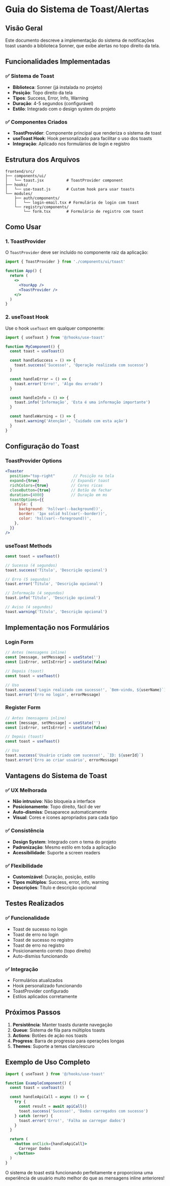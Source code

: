 # Guia do Sistema de Toast/Alertas

## Visão Geral

Este documento descreve a implementação do sistema de notificações toast usando a biblioteca Sonner, que exibe alertas no topo direito da tela.

## Funcionalidades Implementadas

### ✅ Sistema de Toast
- **Biblioteca**: Sonner (já instalada no projeto)
- **Posição**: Topo direito da tela
- **Tipos**: Success, Error, Info, Warning
- **Duração**: 4-5 segundos (configurável)
- **Estilo**: Integrado com o design system do projeto

### ✅ Componentes Criados
- **ToastProvider**: Componente principal que renderiza o sistema de toast
- **useToast Hook**: Hook personalizado para facilitar o uso dos toasts
- **Integração**: Aplicado nos formulários de login e registro

## Estrutura dos Arquivos

```
frontend/src/
├── components/ui/
│   └── toast.jsx          # ToastProvider component
├── hooks/
│   └── use-toast.js       # Custom hook para usar toasts
└── modules/
    ├── auth/components/
    │   └── login-email.tsx # Formulário de login com toast
    └── registry/components/
        └── form.tsx       # Formulário de registro com toast
```

## Como Usar

### 1. ToastProvider
O `ToastProvider` deve ser incluído no componente raiz da aplicação:

```jsx
import { ToastProvider } from './components/ui/toast'

function App() {
  return (
    <>
      <YourApp />
      <ToastProvider />
    </>
  )
}
```

### 2. useToast Hook
Use o hook `useToast` em qualquer componente:

```jsx
import { useToast } from '@/hooks/use-toast'

function MyComponent() {
  const toast = useToast()

  const handleSuccess = () => {
    toast.success('Sucesso!', 'Operação realizada com sucesso')
  }

  const handleError = () => {
    toast.error('Erro!', 'Algo deu errado')
  }

  const handleInfo = () => {
    toast.info('Informação', 'Esta é uma informação importante')
  }

  const handleWarning = () => {
    toast.warning('Atenção!', 'Cuidado com esta ação')
  }
}
```

## Configuração do Toast

### ToastProvider Options
```jsx
<Toaster
  position="top-right"        // Posição na tela
  expand={true}              // Expandir toast
  richColors={true}          // Cores ricas
  closeButton={true}         // Botão de fechar
  duration={4000}            // Duração em ms
  toastOptions={{
    style: {
      background: 'hsl(var(--background))',
      border: '1px solid hsl(var(--border))',
      color: 'hsl(var(--foreground))',
    },
  }}
/>
```

### useToast Methods
```javascript
const toast = useToast()

// Sucesso (4 segundos)
toast.success('Título', 'Descrição opcional')

// Erro (5 segundos)
toast.error('Título', 'Descrição opcional')

// Informação (4 segundos)
toast.info('Título', 'Descrição opcional')

// Aviso (4 segundos)
toast.warning('Título', 'Descrição opcional')
```

## Implementação nos Formulários

### Login Form
```jsx
// Antes (mensagens inline)
const [message, setMessage] = useState('')
const [isError, setIsError] = useState(false)

// Depois (toast)
const toast = useToast()

// Uso
toast.success('Login realizado com sucesso!', `Bem-vindo, ${userName}`)
toast.error('Erro no login', errorMessage)
```

### Register Form
```jsx
// Antes (mensagens inline)
const [message, setMessage] = useState('')
const [isError, setIsError] = useState(false)

// Depois (toast)
const toast = useToast()

// Uso
toast.success('Usuário criado com sucesso!', `ID: ${userId}`)
toast.error('Erro ao criar usuário', errorMessage)
```

## Vantagens do Sistema de Toast

### ✅ UX Melhorada
- **Não intrusivo**: Não bloqueia a interface
- **Posicionamento**: Topo direito, fácil de ver
- **Auto-dismiss**: Desaparece automaticamente
- **Visual**: Cores e ícones apropriados para cada tipo

### ✅ Consistência
- **Design System**: Integrado com o tema do projeto
- **Padronização**: Mesmo estilo em toda a aplicação
- **Acessibilidade**: Suporte a screen readers

### ✅ Flexibilidade
- **Customizável**: Duração, posição, estilo
- **Tipos múltiplos**: Success, error, info, warning
- **Descrições**: Título e descrição opcional

## Testes Realizados

### ✅ Funcionalidade
- Toast de sucesso no login
- Toast de erro no login
- Toast de sucesso no registro
- Toast de erro no registro
- Posicionamento correto (topo direito)
- Auto-dismiss funcionando

### ✅ Integração
- Formulários atualizados
- Hook personalizado funcionando
- ToastProvider configurado
- Estilos aplicados corretamente

## Próximos Passos

1. **Persistência**: Manter toasts durante navegação
2. **Queue**: Sistema de fila para múltiplos toasts
3. **Actions**: Botões de ação nos toasts
4. **Progress**: Barra de progresso para operações longas
5. **Themes**: Suporte a temas claro/escuro

## Exemplo de Uso Completo

```jsx
import { useToast } from '@/hooks/use-toast'

function ExampleComponent() {
  const toast = useToast()

  const handleApiCall = async () => {
    try {
      const result = await apiCall()
      toast.success('Sucesso!', 'Dados carregados com sucesso')
    } catch (error) {
      toast.error('Erro!', 'Falha ao carregar dados')
    }
  }

  return (
    <button onClick={handleApiCall}>
      Carregar Dados
    </button>
  )
}
```

O sistema de toast está funcionando perfeitamente e proporciona uma experiência de usuário muito melhor do que as mensagens inline anteriores!
